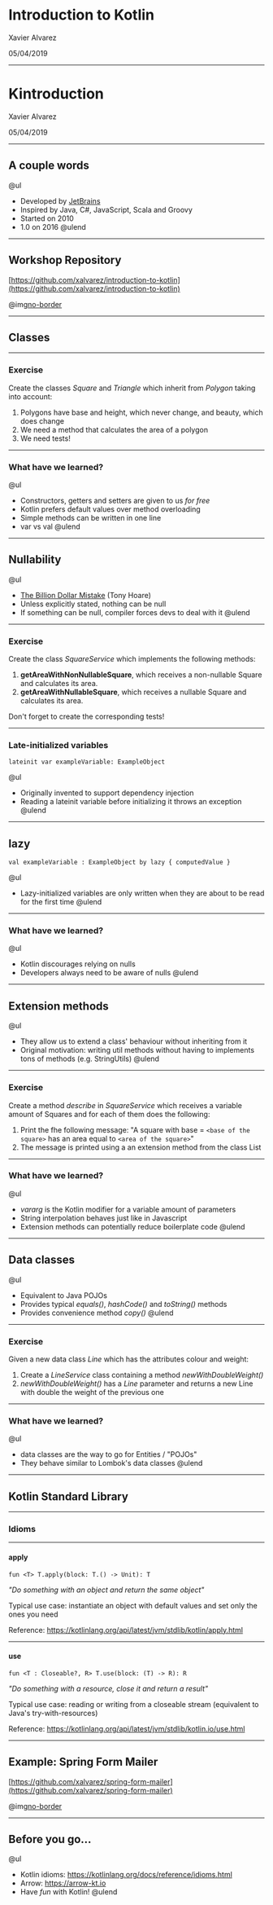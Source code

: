 # Introduction to Kotlin

Xavier Alvarez

05/04/2019

---

# Kintroduction

Xavier Alvarez

05/04/2019

---

## A couple words

@ul
- Developed by [JetBrains](https://www.jetbrains.com/)
- Inspired by Java, C#, JavaScript, Scala and Groovy
- Started on 2010
- 1.0 on 2016
@ulend

---

## Workshop Repository

[https://github.com/xalvarez/introduction-to-kotlin](https://github.com/xalvarez/introduction-to-kotlin)

@img[no-border](assets/img/qr-repo.png)

---

## Classes

---

### Exercise

Create the classes *Square* and *Triangle* which inherit from *Polygon* taking into account:

1. Polygons have base and height, which never change, and beauty, which does change
2. We need a method that calculates the area of a polygon
3. We need tests!

---

### What have we learned?

@ul
- Constructors, getters and setters are given to us *for free*
- Kotlin prefers default values over method overloading
- Simple methods can be written in one line
- var vs val
@ulend

---

## Nullability

@ul
- [The Billion Dollar Mistake](https://en.wikipedia.org/wiki/Tony_Hoare#Apologies_and_retractions) (Tony Hoare)
- Unless explicitly stated, nothing can be null
- If something can be null, compiler forces devs to deal with it
@ulend

---

### Exercise

Create the class *SquareService* which implements the following methods:

1. **getAreaWithNonNullableSquare**, which receives a non-nullable Square and calculates its area.
2. **getAreaWithNullableSquare**, which receives a nullable Square and calculates its area.

Don't forget to create the corresponding tests!

---

### Late-initialized variables

```
lateinit var exampleVariable: ExampleObject
```

@ul
- Originally invented to support dependency injection
- Reading a lateinit variable before initializing it throws an exception
@ulend

---

## lazy

```
val exampleVariable : ExampleObject by lazy { computedValue }
```

@ul
- Lazy-initialized variables are only written when they are about to be read for the first time
@ulend

---

### What have we learned?

@ul
- Kotlin discourages relying on nulls
- Developers always need to be aware of nulls
@ulend

---

## Extension methods

@ul
- They allow us to extend a class' behaviour without inheriting from it
- Original motivation: writing util methods without having to implements tons of methods (e.g. StringUtils)
@ulend

---

### Exercise

Create a method *describe* in *SquareService* which receives a variable amount of Squares and for each of them does the
following:

1. Print the fhe following message: "A square with base = `<base of the square>` has an area
equal to `<area of the square>`"
2. The message is printed using a an extension method from the class List

---

### What have we learned?

@ul
- *vararg* is the Kotlin modifier for a variable amount of parameters
- String interpolation behaves just like in Javascript
- Extension methods can potentially reduce boilerplate code
@ulend

---

## Data classes

@ul
- Equivalent to Java POJOs
- Provides typical *equals()*, *hashCode()* and *toString()* methods
- Provides convenience method *copy()*
@ulend

---

### Exercise

Given a new data class *Line* which has the attributes colour and weight:

1. Create a *LineService* class containing a method *newWithDoubleWeight()*
2. *newWithDoubleWeight()* has a *Line* parameter and returns a new Line with double the weight of the previous one

---

### What have we learned?

@ul
- data classes are the way to go for Entities / "POJOs"
- They behave similar to Lombok's data classes
@ulend

---

## Kotlin Standard Library

---

### Idioms

---

#### apply

```
fun <T> T.apply(block: T.() -> Unit): T
```

_"Do something with an object and return the same object"_

Typical use case: instantiate an object with default values and set only the ones you need

Reference: https://kotlinlang.org/api/latest/jvm/stdlib/kotlin/apply.html

---

#### use

```
fun <T : Closeable?, R> T.use(block: (T) -> R): R
```
_"Do something with a resource, close it and return a result"_

Typical use case: reading or writing from a closeable stream (equivalent to Java's
try-with-resources)

Reference: https://kotlinlang.org/api/latest/jvm/stdlib/kotlin.io/use.html

---

## Example: Spring Form Mailer

[https://github.com/xalvarez/spring-form-mailer](https://github.com/xalvarez/spring-form-mailer)

@img[no-border](assets/img/qr-example-repo.png)

---

## Before you go...

@ul
- Kotlin idioms: https://kotlinlang.org/docs/reference/idioms.html
- Arrow: https://arrow-kt.io
- Have _fun_ with Kotlin!
@ulend